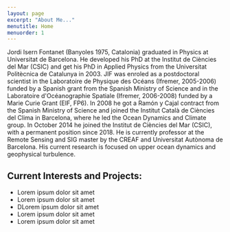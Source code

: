 ```yaml
---
layout: page
excerpt: "About Me..."
menutitle: Home
menuorder: 1
---
```


Jordi Isern Fontanet (Banyoles 1975, Catalonia) graduated in Physics at Universitat de Barcelona. He developed his PhD at the Institut de Ciències del Mar (CSIC) and get his PhD in Applied Physics from the Universitat Politècnica de Catalunya in 2003. JIF was enroled as a postdoctoral scientist in the Laboratoire de Physique des Océans (Ifremer, 2005-2006) funded by a Spanish grant from the Spanish Ministry of Science and in the Laboratoire d'Océanographie Spatiale (Ifremer, 2006-2008) funded by a Marie Curie Grant (EIF, FP6). In 2008 he got a Ramón y Cajal contract from the Spanish Ministry of Science and joined the Institut Català de Ciències del Clima in Barcelona, where he led the Ocean Dynamics and Climate group. In October 2014 he joined the Institut de Ciències del Mar (CSIC), with a permanent position since 2018. He is currently professor at the Remote Sensing and SIG master by the CREAF and Universitat Autònoma de Barcelona. His current research is focused on upper ocean dynamics and geophysical turbulence.

## Current Interests and Projects:

- Lorem ipsum dolor sit amet
- Lorem ipsum dolor sit amet
- DLorem ipsum dolor sit amet
- Lorem ipsum dolor sit amet
- Lorem ipsum dolor sit amet
